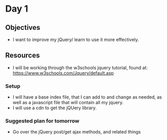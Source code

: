 # Day 1

## Objectives

- I want to improve my jQuery/ learn to use it more effectively.

## Resources

- I will be working through the w3schools jquery tutorial, found at: https://www.w3schools.com/Jquery/default.asp

### Setup

- I will have a base index file, that I can add to and change as needed, as well as a javascript file that will contain all my jquery.
- I will use a cdn to get the jQUery library.

### Suggested plan for tomorrow

- Go over the jQuery post/get ajax methods, and related things